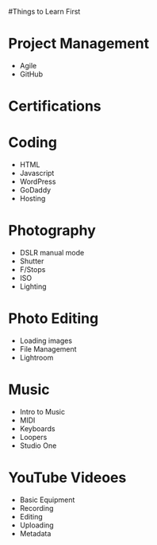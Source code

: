 
#Things to Learn First

# Project Management
- Agile
- GitHub

# Certifications

# Coding
- HTML
- Javascript
- WordPress
- GoDaddy
- Hosting

# Photography
- DSLR manual mode
- Shutter
- F/Stops
- ISO
- Lighting

# Photo Editing
- Loading images
- File Management
- Lightroom

# Music
- Intro to Music
- MIDI
- Keyboards
- Loopers
- Studio One

# YouTube Videoes
- Basic Equipment
- Recording
- Editing
- Uploading
- Metadata
